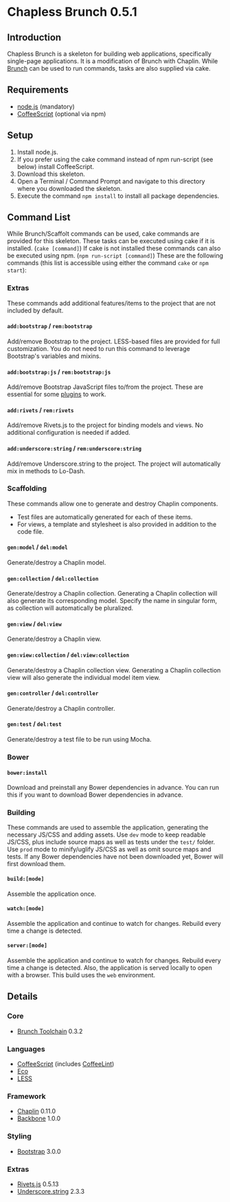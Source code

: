 # Chapless Brunch 0.5.1

## Introduction
Chapless Brunch is a skeleton for building web applications, specifically single-page applications. It is a modification of Brunch with Chaplin. While [Brunch](http://brunch.io) can be used to run commands, tasks are also supplied via cake.


## Requirements
* [node.js](http://nodejs.org) (mandatory)
* [CoffeeScript](http://coffeescript.org/#installation) (optional via npm)


## Setup
1. Install node.js.
2. If you prefer using the cake command instead of npm run-script (see below) install CoffeeScript.
3. Download this skeleton.
4. Open a Terminal / Command Prompt and navigate to this directory where you downloaded the skeleton.
5. Execute the command `npm install` to install all package dependencies.


## Command List
While Brunch/Scaffolt commands can be used, cake commands are provided for this skeleton. These tasks can be executed using cake if it is installed. (`cake [command]`) If cake is not installed these commands can also be executed using npm. (`npm run-script [command]`) These are the following commands (this list is accessible using either the command `cake` or `npm start`):

### Extras
These commands add additional features/items to the project that are not included by default.

#### `add:bootstrap` / `rem:bootstrap`
Add/remove Bootstrap to the project. LESS-based files are provided for full customization. You do not need to run this command to leverage Bootstrap's variables and mixins.

#### `add:bootstrap:js` / `rem:bootstrap:js`
Add/remove Bootstrap JavaScript files to/from the project. These are essential for some [plugins](http://getbootstrap.com/javascript/) to work.

#### `add:rivets` / `rem:rivets`
Add/remove Rivets.js to the project for binding models and views. No additional configuration is needed if added.

#### `add:underscore:string` / `rem:underscore:string`
Add/remove Underscore.string to the project. The project will automatically mix in methods to Lo-Dash.

### Scaffolding
These commands allow one to generate and destroy Chaplin components.
* Test files are automatically generated for each of these items.
* For views, a template and stylesheet is also provided in addition to the code file.

#### `gen:model` / `del:model`
Generate/destroy a Chaplin model.

#### `gen:collection` / `del:collection` 
Generate/destroy a Chaplin collection. Generating a Chaplin collection will also generate its corresponding model. Specify the name in singular form, as collection will automatically be pluralized.

#### `gen:view` / `del:view`
Generate/destroy a Chaplin view.

#### `gen:view:collection` / `del:view:collection`
Generate/destroy a Chaplin collection view. Generating a Chaplin collection view will also generate the individual model item view.

#### `gen:controller` / `del:controller`
Generate/destroy a Chaplin controller.

#### `gen:test` / `del:test`
Generate/destroy a test file to be run using Mocha.

### Bower

#### `bower:install`
Download and preinstall any Bower dependencies in advance. You can run this if you want to download Bower dependencies in advance.

### Building
These commands are used to assemble the application, generating the necessary JS/CSS and adding assets. Use `dev` mode to keep readable JS/CSS, plus include source maps as well as tests under the `test/` folder. Use `prod` mode to minify/uglify JS/CSS as well as omit source maps and tests. If any Bower dependencies have not been downloaded yet, Bower will first download them.

#### `build:[mode]`
Assemble the application once.

#### `watch:[mode]`
Assemble the application and continue to watch for changes. Rebuild every time a change is detected.

#### `server:[mode]`
Assemble the application and continue to watch for changes. Rebuild every time a change is detected. Also, the application is served locally to open with a browser. This build uses the `web` environment.

## Details

### Core
* [Brunch Toolchain](https://github.com/jupl/brunch-toolchain) 0.3.2

### Languages
* [CoffeeScript](http://coffeescript.org) (includes [CoffeeLint](http://www.coffeelint.org))
* [Eco](https://github.com/sstephenson/eco)
* [LESS](http://lesscss.org)

### Framework
* [Chaplin](http://chaplinjs.org) 0.11.0
* [Backbone](http://backbonejs.org) 1.0.0

### Styling
* [Bootstrap](http://getbootstrap.com/) 3.0.0

### Extras
* [Rivets.js](http://rivetsjs.com/) 0.5.13
* [Underscore.string](http://epeli.github.io/underscore.string/) 2.3.3

